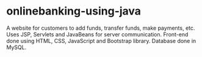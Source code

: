 # onlinebanking-using-java
A website for customers to add funds, transfer funds, make payments, etc. Uses JSP, Servlets and JavaBeans for server communication. Front-end done using HTML, CSS, JavaScript and Bootstrap library. Database done in MySQL.
